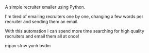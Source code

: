A simple recruiter emailer using Python.

I'm tired of emailing recruiters one by one, changing a few words per recruiter and sending them an email.

With this automation I can spend more time searching for high quality recruiters and email them all at once!

mpav sfnw yunh bvdm
